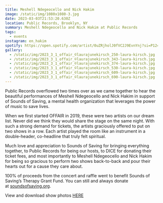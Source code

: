 ```yaml
---
title: Meshell Ndegeocello and Nick Hakim
image: /static/img/1080x1080-3.jpg
date: 2023-03-03T21:53:20.630Z
location: Public Records, Brooklyn, NY
summary: Meshell Ndegeocello and Nick Hakim at Public Records
tags:
  - events
instagram: en_hakim
spotify: https://open.spotify.com/artist/0uZRjholJ0fVC2J9EvnYnj?si=P124BI3cRxiHUlIMYOQ6Xg
gallery:
  - /static/img/2023_3_1_offair_©laurajunekirsch_250-laura-kirsch.jpg
  - /static/img/2023_3_1_offair_©laurajunekirsch_343-laura-kirsch.jpg
  - /static/img/2023_3_1_offair_©laurajunekirsch_374-laura-kirsch.jpg
  - /static/img/2023_3_1_offair_©laurajunekirsch_530-laura-kirsch.jpg
  - /static/img/2023_3_1_offair_©laurajunekirsch_609-laura-kirsch.jpg
  - /static/img/2023_3_1_offair_©laurajunekirsch_690-laura-kirsch.jpg
---
```

Public Records overflowed two times over as we came together to hear the beautiful performances of Meshell Ndegeocello and Nick Hakim in support of Sounds of Saving, a mental health organization that leverages the power of music to save lives.

When we first started OFFAIR in 2019, these were two artists on our dream list. Never did we think they would share the stage on the same night. With such a strong demand for tickets, the artists graciously offered to put on two shows in a row. Each artist played the room like an instrument in a double-header, co-headline that truly felt spiritual.

Much love and appreciation to Sounds of Saving for bringing everything together, to Public Records for being our hosts, to DICE for donating their ticket fees, and most importantly to Meshell Ndegeocello and Nick Hakim for being so gracious to perform two shows back-to-back and pour their hearts out for a cause they care about.

100% of proceeds from the concert and raffle went to benefit Sounds of Saving’s Therapy Grant Fund. You can still and always donate at [soundsofsaving.org](http://soundsofsaving.org/).

View and download show photos [HERE](https://www.dropbox.com/scl/fo/kmcf0xnkh92614plcad9e/h?dl=0&rlkey=hsjjtnocdwbbcbvnsg6a0rdmh)